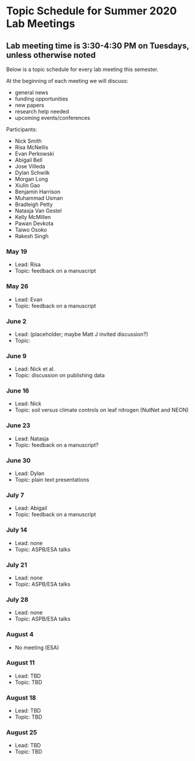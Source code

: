 # Topic Schedule for Summer 2020 Lab Meetings
## Lab meeting time is 3:30-4:30 PM on Tuesdays, unless otherwise noted
Below is a topic schedule for every lab meeting this semester.

At the beginning of each meeting we will discuss:
- general news
- funding opportunities
- new papers
- research help needed
- upcoming events/conferences

Participants:
- Nick Smith
- Risa McNellis
- Evan Perkowski
- Abigail Bell
- Jose Villeda
- Dylan Schwilk
- Morgan Long
- Xiulin Gao
- Benjamin Harrison
- Muhammad Usman
- Bradleigh Petty
- Natasja Van Gestel
- Kelly McMillen
- Pawan Devkota
- Taiwo Osoko
- Rakesh Singh

### May 19
- Lead: Risa 
- Topic: feedback on a manuscript

### May 26
- Lead: Evan 
- Topic: feedback on a manuscript

### June 2
- Lead: (placeholder; maybe Matt J invited discussion?)
- Topic: 

### June 9
- Lead: Nick et al.
- Topic: discussion on publishing data

### June 16
- Lead: Nick
- Topic: soil versus climate controls on leaf nitrogen (NutNet and NEON)

### June 23
- Lead: Natasja 
- Topic: feedback on a manuscript?

### June 30
- Lead: Dylan 
- Topic: plain text presentations

### July 7
- Lead: Abigail 
- Topic: feedback on a manuscript

### July 14
- Lead: none
- Topic: ASPB/ESA talks

### July 21
- Lead: none
- Topic: ASPB/ESA talks

### July 28
- Lead: none
- Topic: ASPB/ESA talks

### August 4
- No meeting (ESA) 

### August 11
- Lead: TBD 
- Topic: TBD

### August 18
- Lead: TBD 
- Topic: TBD

### August 25
- Lead: TBD 
- Topic: TBD